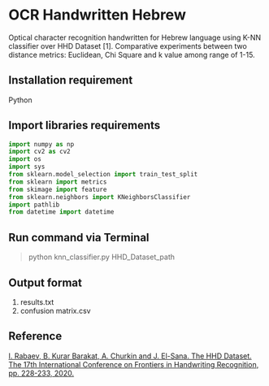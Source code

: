 # OCR Handwritten Hebrew
Optical character recognition handwritten for Hebrew language using K-NN classifier over HHD Dataset [1].
Comparative experiments between two distance metrics: Euclidean, Chi Square and k value among range of 1-15.

## Installation requirement

Python



## Import libraries requirements

```python
import numpy as np
import cv2 as cv2
import os
import sys
from sklearn.model_selection import train_test_split
from sklearn import metrics
from skimage import feature
from sklearn.neighbors import KNeighborsClassifier
import pathlib
from datetime import datetime
```

## Run command via Terminal
> python knn_classifier.py HHD_Dataset_path

## Output format
1. results.txt
2. confusion matrix.csv
## Reference
[I. Rabaev, B. Kurar Barakat, A. Churkin and J. El-Sana. The HHD Dataset. The 17th International Conference on Frontiers in Handwriting Recognition, pp. 228-233, 2020.](https://www.researchgate.net/publication/343880780_The_HHD_Dataset)

